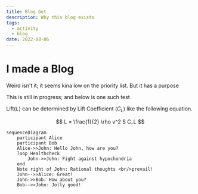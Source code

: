```yaml
---
title: Blog Get
description: Why this blog exists
tags:
  - activity
  - blog
date: 2022-08-06
---
```

# I made a Blog

Weird isn't it; it seems kina low on the priority list. But it has a purpose
<!--more-->

This is still in progress; and below is one such test

Lift($L$) can be determined by Lift Coefficient ($C_L$) like the following
equation.

$$
L = \frac{1}{2} \rho v^2 S C_L
$$

```mermaid
sequenceDiagram
    participant Alice
    participant Bob
    Alice->>John: Hello John, how are you?
    loop Healthcheck
        John->>John: Fight against hypochondria
    end
    Note right of John: Rational thoughts <br/>prevail!
    John-->>Alice: Great!
    John->>Bob: How about you?
    Bob-->>John: Jolly good!
```